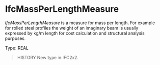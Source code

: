 # IfcMassPerLengthMeasure

_IfcMassPerLengthMeasure_ is a measure for mass per length. For example for rolled steel profiles the weight of an imaginary beam is usually expressed by kg/m length for cost calculation and structural analysis purposes.
<!-- end of short definition -->

Type: REAL

> HISTORY New type in IFC2x2.
